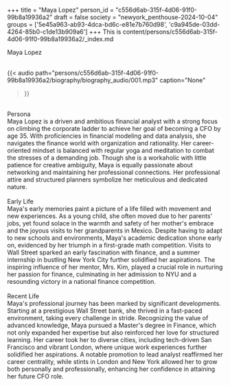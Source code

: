 +++
title = "Maya Lopez"
person_id = "c556d6ab-315f-4d06-91f0-99b8a19936a2"
draft = false
society = "newyork_penthouse-2024-10-04"
groups = ['5e45a963-ab93-4dca-bd6c-e81e7b760d98', 'c9a945de-03dd-4264-85b0-c1de13b909a6']
+++
This is content/persons/c556d6ab-315f-4d06-91f0-99b8a19936a2/_index.md

<script>
(function() {
    const personId = "c556d6ab-315f-4d06-91f0-99b8a19936a2";
    const societyId = "newyork_penthouse-2024-10-04";

    // Set the selected person and society in localStorage
    localStorage.setItem('selectedPerson', personId);
    localStorage.setItem('selectedSociety', societyId);

    // Automatically set the dropdowns based on this person's data
    const societySelect = document.getElementById('society-select');
    const personSelect = document.getElementById('person-select');

    if (societySelect) {
    societySelect.value = societyId;
    }
    if (personSelect) {
    personSelect.value = personId;
    }
})();
</script><div class="h1_1_right">Maya Lopez</div><br>
{{< audio
    path="persons/c556d6ab-315f-4d06-91f0-99b8a19936a2/biography/biography_audio/001.mp3" 
    caption="None"
>}}
<br>
<div class="h2">Persona</div><div class="plain">Maya Lopez is a driven and ambitious financial analyst with a strong focus on climbing the corporate ladder to achieve her goal of becoming a CFO by age 35. With proficiencies in financial modeling and data analysis, she navigates the finance world with organization and rationality. Her career-oriented mindset is balanced with regular yoga and meditation to combat the stresses of a demanding job. Though she is a workaholic with little patience for creative ambiguity, Maya is equally passionate about networking and maintaining her professional connections. Her professional attire and structured planners symbolize her meticulous and dedicated nature.</div><br>
<div class="h2">Early Life</div><div class="plain">Maya's early memories paint a picture of a life filled with movement and new experiences. As a young child, she often moved due to her parents' jobs, yet found solace in the warmth and safety of her mother's embrace and the joyous visits to her grandparents in Mexico. Despite having to adapt to new schools and environments, Maya's academic dedication shone early on, evidenced by her triumph in a first-grade math competition. Visits to Wall Street sparked an early fascination with finance, and a summer internship in bustling New York City further solidified her aspirations. The inspiring influence of her mentor, Mrs. Kim, played a crucial role in nurturing her passion for finance, culminating in her admission to NYU and a resounding victory in a national finance competition.</div><br>
<div class="h2">Recent Life</div><div class="plain">Maya's professional journey has been marked by significant developments. Starting at a prestigious Wall Street bank, she thrived in a fast-paced environment, taking every challenge in stride. Recognizing the value of advanced knowledge, Maya pursued a Master's degree in Finance, which not only expanded her expertise but also reinforced her love for structured learning. Her career took her to diverse cities, including tech-driven San Francisco and vibrant London, where unique work experiences further solidified her aspirations. A notable promotion to lead analyst reaffirmed her career centrality, while stints in London and New York allowed her to grow both personally and professionally, enhancing her confidence in attaining her future CFO role.</div><br>

